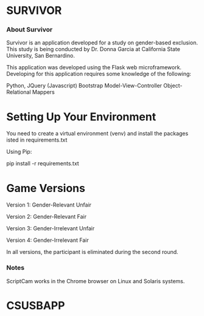 # SURVIVOR

### About Survivor

Survivor is an application developed for a study on gender-based exclusion. This study
is being conducted by Dr. Donna Garcia at California State University, San Bernardino.

This application was developed using the Flask web microframework. Developing
for this application requires some knowledge of the following:

Python, JQuery (Javascript)
Bootstrap
Model-View-Controller
Object-Relational Mappers

# Setting Up Your Environment

You need to create a virtual environment (venv) and install the packages 
isted in requirements.txt

Using Pip:

pip install -r requirements.txt

# Game Versions

Version 1: Gender-Relevant Unfair

Version 2: Gender-Relevant Fair

Version 3: Gender-Irrelevant Unfair

Version 4: Gender-Irrelevant Fair

In all versions, the participant is eliminated during the second round.

### Notes

ScriptCam works in the Chrome browser on Linux and Solaris systems.
# CSUSBAPP
